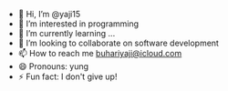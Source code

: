 - 👋 Hi, I’m @yaji15
- 👀 I’m interested in programming
- 🌱 I’m currently learning ...
- 💞️ I’m looking to collaborate on software development
- 📫 How to reach me buhariyaji@icloud.com
- 😄 Pronouns: yung
- ⚡ Fun fact: I don't give up!

<!---
yaji15/yaji15 is a ✨ special ✨ repository because its `README.md` (this file) appears on your GitHub profile.
You can click the Preview link to take a look at your changes.
--->
